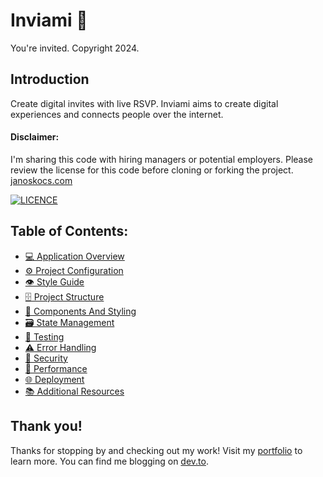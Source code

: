 # Inviami 📮
You're invited.
Copyright 2024.

## Introduction

Create digital invites with live RSVP. Inviami aims to create digital experiences and connects people over the internet.

#### Disclaimer:

I'm sharing this code with hiring managers or potential employers. Please review the license for this code before cloning or forking the project. [janoskocs.com](https://janoskocs.com)

[![LICENCE](https://img.shields.io/github/license/janoskocs/inviami-front-end)](https://github.com/janoskocs/inviami-front-end)

## Table of Contents:

- [💻 Application Overview](docs/application-overview.md)
- [⚙️ Project Configuration](docs/project-configuration.md)
- [👁️ Style Guide](docs/style-guide.md)
- [🗄️ Project Structure](docs/project-structure.md)
- [🧱 Components And Styling](docs/components-and-styling.md)
- [🗃️ State Management](docs/state-management.md)
- [🧪 Testing](docs/testing.md)
- [⚠️ Error Handling](docs/error-handling.md)
- [🔐 Security](docs/security.md)
- [🚄 Performance](docs/performance.md)
- [🌐 Deployment](docs/deployment.md)
- [📚 Additional Resources](docs/additional-resources.md)


## Thank you!

Thanks for stopping by and checking out my work! Visit my [portfolio](https://janoskocs.com) to learn more.
You can find me blogging on [dev.to](https://dev.to/janoskocs).